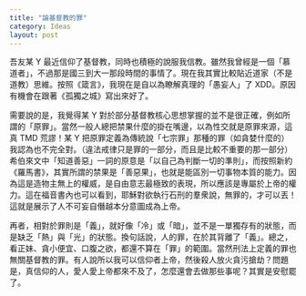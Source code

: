 ```yaml
---
title: "論基督教的罪"
category: Ideas
layout: post
---
```


吾友某 Y 最近信仰了基督教，同時也積極的說服我信教。雖然我曾經是一個「慕道者」，不過那是國三到大一那段時間的事情了。現在我其實比較貼近道家（不是道教）思維。按照《箴言》，我現在是自以為瞭解真理的「愚妄人」了 XDD。原因有機會在跟著《孤獨之城》寫出來好了。

需要說的是，我覺得某 Y 對於部分基督教核心思想掌握的並不是很正確，例如所謂的「原罪」。當然一般人總把禁果什麼的掛在嘴邊，以為性交就是原罪來源，這真 TMD 荒謬！某 Y 把原罪定義為傳統說「七宗罪」那種的罪（如貪婪什麼的）我認為也不完全對。（違法戒律只是罪的一部分，而且是比較不重要的那一部分）希伯來文中「知道善惡」一詞的原意是「以自己為判斷一切的準則」，而按照新約《羅馬書》，其實所謂的禁果是「善惡果」，也就是能區別一切事物本質的能力。因為這是造物主無上的權威，是自由意志最極致的表現，所以應該是專屬於上帝的權力。這在福音書內也可以看到，耶穌對欲執行石刑的羣衆說，無罪的，才可以丟！這就是展示了人不可妄自僭越本分意圖成為上帝。

再者，相對於罪則是「義」，就好像「冷」或「暗」，並不是一單獨存有的狀態，而是缺乏「熱」與「光」的狀態。換句話說，人的罪，在於其背離了「義」。總之，看正妹、貪小便宜、口腹之欲，都還不算在「罪」的範圍。當然刑法上定義的罪也無關基督教的罪。有人說所以我可以信仰者上帝，然後殺人放火貪污搶劫？問題是，真信仰的人，愛人愛上帝都來不及了，怎麼還會去做那些事呢？其實是安慰罷了。
